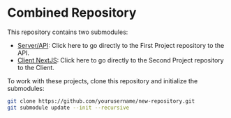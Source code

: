 # Combined Repository

This repository contains two submodules:

- [Server/API](https://github.com/shardaishwak/upstage-hack-api): Click here to go directly to the First Project repository to the API.
- [Client NextJS](https://github.com/KshitijGoyal2022/upstage-hack-client): Click here to go directly to the Second Project repository to the Client.

To work with these projects, clone this repository and initialize the submodules:
```bash
git clone https://github.com/yourusername/new-repository.git
git submodule update --init --recursive
